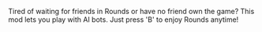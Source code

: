 Tired of waiting for friends in Rounds or have no friend own the game? This mod lets you play with AI bots. Just press 'B' to enjoy Rounds anytime!
